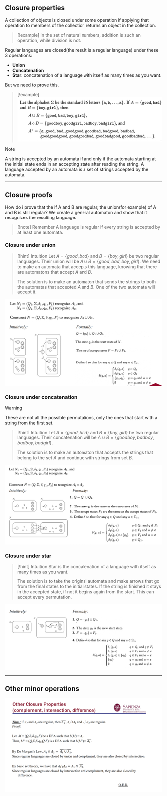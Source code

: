 ## Closure properties

A collection of objects is closed under some operation if applying that operation to members of the collection returns an object in the collection.

> [!example]
> In the set of natural numbers, addition is such an operation, while division is not.


Regular languages are closed(the result is a regular language) under these 3 operations:

- **Union**
- **Concatenation**
- **Star**: concatenation of a language with itself as many times as you want.

But we need to prove this.

> [!example]
> ![](../z_images/Pasted%20image%2020230927123636.png)

> [!note]
> A string is accepted by an automata if and only if the automata starting at the initial state ends in an accepting state after reading the string.
> A language accepted by an automata is a set of strings accepted by the automata.

---


## Closure proofs


How do i prove that the if A and B are regular, the union(for example) of A and B is still regular?
We create a general automaton and show that it recognizes the resulting language.

> [!note] Remember
> A language is regular if every string is accepted by at least one automata.


### Closure under union

> [!hint] Intuition
> Let $A=\{good, bad\}$ and $B=\{boy, girl\}$ be two regular languages.
> Their union will be $A\cup B = \{good, bad, boy, girl\}$. We need to make an automata that accepts this language, knowing that there are automatons that accept $A$ and $B$.
>  
> The solution is to make an automaton that sends the strings to both the automatas that accepted $A$ and $B$. One of the two automata will accept it.


![](../z_images/Pasted%20image%2020230927125118.png)


### Closure under concatenation


> [!warning]
> These are not all the possible permutations, only the ones that start with a string from the first set. 

> [!hint] Intuition
> Let $A=\{good, bad\}$ and $B=\{boy, girl\}$ be two regular languages.
> Their concatenation will be $A\cup B = \{goodboy, badboy, badboy, badgirl\}$. 
> 
> The solution is to make an automaton that accepts the strings that belong to the set $A$ and continue with strings from set $B$.


![](../z_images/Pasted%20image%2020230927124627.png)


### Closure under star

> [!hint] Intuition
> Star is the concatenation of a language with itself as many times as you want.
> 
> The solution is to take the original automata and make arrows that go from the final states to the initial states. If the string is finished it stays in the accepted state, if not it begins again from the start. 
> This can accept every permutation.


![](../z_images/Pasted%20image%2020230927124701.png)

---


## Other minor operations

![](../z_images/Pasted%20image%2020231003121324.png)
